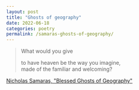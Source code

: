 ```yaml
---
layout: post
title: "Ghosts of geography"
date: 2022-06-18
categories: poetry
permalink: /samaras-ghosts-of-geography/
---
```


>What would you give    
>    
> to have heaven be the way you imagine,     
> made of the familiar and welcoming?

[Nicholas Samaras, "Blessed Ghosts of Geography"](https://imagejournal.org/article/beloved-ghosts-of-geography/)